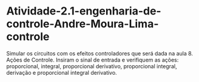 # Atividade-2.1-engenharia-de-controle-Andre-Moura-Lima-controle

Simular os circuitos com os efeitos controladores que será dada na aula 8. Ações
de Controle. Insiram o sinal de entrada e verifiquem as ações: proporcional, integral,
proporcional derivativo, proporcional integral, derivação e proporcional integral
derivativo. 
